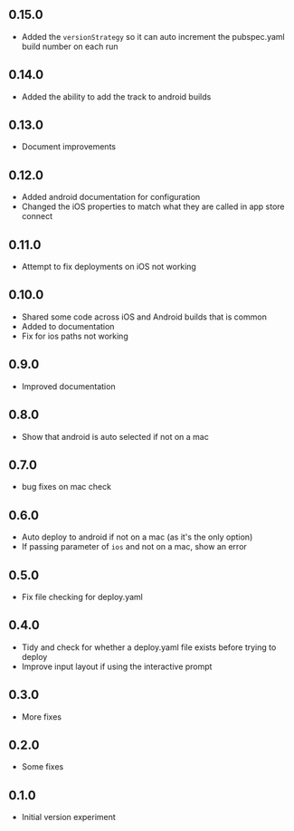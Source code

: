 ## 0.15.0
- Added the `versionStrategy` so it can auto increment the pubspec.yaml build number on each run

## 0.14.0
- Added the ability to add the track to android builds

## 0.13.0
- Document improvements

## 0.12.0
- Added android documentation for configuration
- Changed the iOS properties to match what they are called in app store connect

## 0.11.0
- Attempt to fix deployments on iOS not working

## 0.10.0
- Shared some code across iOS and Android builds that is common
- Added to documentation
- Fix for ios paths not working

## 0.9.0
- Improved documentation

## 0.8.0
- Show that android is auto selected if not on a mac

## 0.7.0
- bug fixes on mac check

## 0.6.0
- Auto deploy to android if not on a mac (as it's the only option)
- If passing parameter of `ios` and not on a mac, show an error

## 0.5.0
- Fix file checking for deploy.yaml

## 0.4.0
- Tidy and check for whether a deploy.yaml file exists before trying to deploy
- Improve input layout if using the interactive prompt

## 0.3.0
- More fixes

## 0.2.0
- Some fixes

## 0.1.0
- Initial version experiment
